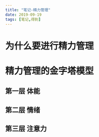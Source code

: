 ```yaml
---
title: "笔记-精力管理"
date: 2019-09-19
tags: [笔记,得到]
---
```


# 为什么要进行精力管理

# 精力管理的金字塔模型

## 第一层 体能

## 第二层 情绪

## 第三层 注意力



